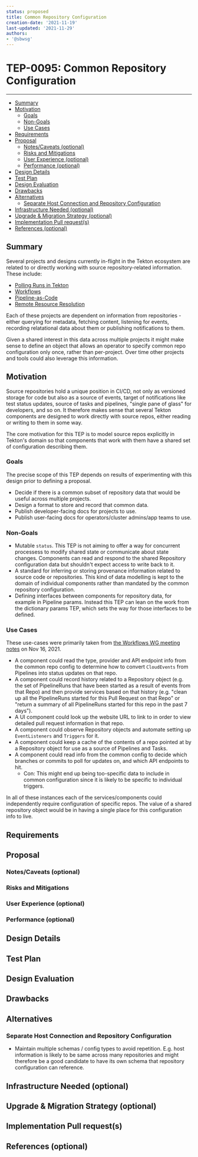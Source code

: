 ```yaml
---
status: proposed
title: Common Repository Configuration
creation-date: '2021-11-19'
last-updated: '2021-11-29'
authors:
- '@sbwsg'
---
```


# TEP-0095: Common Repository Configuration
---

<!-- toc -->
- [Summary](#summary)
- [Motivation](#motivation)
  - [Goals](#goals)
  - [Non-Goals](#non-goals)
  - [Use Cases](#use-cases)
- [Requirements](#requirements)
- [Proposal](#proposal)
  - [Notes/Caveats (optional)](#notescaveats-optional)
  - [Risks and Mitigations](#risks-and-mitigations)
  - [User Experience (optional)](#user-experience-optional)
  - [Performance (optional)](#performance-optional)
- [Design Details](#design-details)
- [Test Plan](#test-plan)
- [Design Evaluation](#design-evaluation)
- [Drawbacks](#drawbacks)
- [Alternatives](#alternatives)
  - [Separate Host Connection and Repository Configuration](#separate-host-connection-and-repository-configuration)
- [Infrastructure Needed (optional)](#infrastructure-needed-optional)
- [Upgrade &amp; Migration Strategy (optional)](#upgrade--migration-strategy-optional)
- [Implementation Pull request(s)](#implementation-pull-requests)
- [References (optional)](#references-optional)
<!-- /toc -->

## Summary

Several projects and designs currently in-flight in the Tekton ecosystem
are related to or directly working with source repository-related information.
These include:

- [Polling Runs in Tekton](0083-polling-runs-in-tekton.md)
- [Workflows](../working-groups.md#workflows)
- [Pipeline-as-Code](https://github.com/openshift-pipelines/pipelines-as-code)
- [Remote Resource Resolution](0060-remote-resource-resolution.md)

Each of these projects are dependent on information from
repositories - either querying for metadata, fetching content, listening for
events, recording relatational data about them or publishing notifications to
them.

Given a shared interest in this data across multiple projects it might
make sense to define an object that allows an operator to specify common
repo configuration only once, rather than per-project. Over time other projects
and tools could also leverage this information.

## Motivation

Source repositories hold a unique position in CI/CD, not only as
versioned storage for code but also as a source of events, target of
notifications like test status updates, source of tasks and pipelines,
"single pane of glass" for developers, and so on. It therefore makes
sense that several Tekton components are designed to work directly with
source repos, either reading or writing to them in some way.

The core motivation for this TEP is to model source repos explicitly in
Tekton's domain so that components that work with them have a shared
set of configuration describing them.

### Goals

The precise scope of this TEP depends on results of experimenting with
this design prior to defining a proposal.

- Decide if there is a common subset of repository data that would be
  useful across multiple projects.
- Design a format to store and record that common data.
- Publish developer-facing docs for projects to use.
- Publish user-facing docs for operators/cluster admins/app teams to use.

### Non-Goals

- Mutable `status`. This TEP is not aiming to offer a way for concurrent
  processess to modify shared state or communicate about state changes.
  Components can read and respond to the shared Repository configuration
  data but shouldn't expect access to write back to it.
- A standard for inferring or storing provenance information related to
  source code or repositories. This kind of data modelling is kept to
  the domain of individual components rather than mandated by the common
  repository configuration.
- Defining interfaces between components for repository data, for
  example in Pipeline params. Instead this TEP can lean on the work from
  the dictionary params TEP, which sets the way for those interfaces to
  be defined.

### Use Cases

These use-cases were primarily taken from [the Workflows WG meeting
notes](https://docs.google.com/document/d/1di4ikeVb8Mksgbq4CzW4m4xUQPZ2dQMLvK1VIJw7OQg/edit#heading=h.i22qgrdiutdu)
on Nov 16, 2021.

- A component could read the type, provider and API endpoint info from
  the common repo config to determine how to convert `CloudEvents` from
  Pipelines into status updates on that repo.
- A component could record history related to a Repository object (e.g.
  the set of PipelineRuns that have been started as a result of events from
  that Repo) and then provide services based on that history (e.g. "clean up
  all the PipelineRuns started for this Pull Request on that Repo" or
  "return a summary of all PipelineRuns started for this repo in the
  past 7 days").
- A UI component could look up the website URL to link to in order
  to view detailed pull request information in that repo.
- A component could observe Repository objects and automate setting up
  `EventListeners` and `Triggers` for it.
- A component could keep a cache of the contents of a repo pointed at by
  a Repository object for use as a source of Pipelines and Tasks.
- A component could read info from the common config to decide which branches
  or commits to poll for updates on, and which API endpoints to hit.
  - Con: This might end up being too-specific data to include in common
    configuration since it is likely to be specific to individual
    triggers.

In all of these instances each of the services/components could
independently require configuration of specific repos. The value of
a shared repository object would be in having a single place for this
configuration info to live.

## Requirements

<!--
Describe constraints on the solution that must be met. Examples might include
performance characteristics that must be met, specific edge cases that must
be handled, or user scenarios that will be affected and must be accomodated.
-->

## Proposal

<!--
This is where we get down to the specifics of what the proposal actually is.
This should have enough detail that reviewers can understand exactly what
you're proposing, but should not include things like API designs or
implementation.  The "Design Details" section below is for the real
nitty-gritty.
-->

### Notes/Caveats (optional)

<!--
What are the caveats to the proposal?
What are some important details that didn't come across above.
Go in to as much detail as necessary here.
This might be a good place to talk about core concepts and how they relate.
-->

### Risks and Mitigations

<!--
What are the risks of this proposal and how do we mitigate. Think broadly.
For example, consider both security and how this will impact the larger
kubernetes ecosystem.

How will security be reviewed and by whom?

How will UX be reviewed and by whom?

Consider including folks that also work outside the WGs or subproject.
-->

### User Experience (optional)

<!--
Consideration about the user experience. Depending on the area of change,
users may be task and pipeline editors, they may trigger task and pipeline
runs or they may be responsible for monitoring the execution of runs,
via CLI, dashboard or a monitoring system.

Consider including folks that also work on CLI and dashboard.
-->

### Performance (optional)

<!--
Consideration about performance.
What impact does this change have on the start-up time and execution time
of task and pipeline runs? What impact does it have on the resource footprint
of Tekton controllers as well as task and pipeline runs?

Consider which use cases are impacted by this change and what are their
performance requirements.
-->

## Design Details

<!--
This section should contain enough information that the specifics of your
change are understandable.  This may include API specs (though not always
required) or even code snippets.  If there's any ambiguity about HOW your
proposal will be implemented, this is the place to discuss them.

If it's helpful to include workflow diagrams or any other related images,
add them under "/teps/images/". It's upto the TEP author to choose the name
of the file, but general guidance is to include at least TEP number in the
file name, for example, "/teps/images/NNNN-workflow.jpg".
-->

## Test Plan

<!--
**Note:** *Not required until targeted at a release.*

Consider the following in developing a test plan for this enhancement:
- Will there be e2e and integration tests, in addition to unit tests?
- How will it be tested in isolation vs with other components?

No need to outline all of the test cases, just the general strategy.  Anything
that would count as tricky in the implementation and anything particularly
challenging to test should be called out.

All code is expected to have adequate tests (eventually with coverage
expectations).
-->

## Design Evaluation
<!--
How does this proposal affect the reusability, simplicity, flexibility 
and conformance of Tekton, as described in [design principles](https://github.com/tektoncd/community/blob/master/design-principles.md)
-->

## Drawbacks

<!--
Why should this TEP _not_ be implemented?
-->

## Alternatives

### Separate Host Connection and Repository Configuration

- Maintain multiple schemas / config types to avoid repetition. E.g.
  host information is likely to be same across many repositories and
  might therefore be a good candidate to have its own schema that
  repository configuration can reference.

## Infrastructure Needed (optional)

<!--
Use this section if you need things from the project/SIG.  Examples include a
new subproject, repos requested, github details.  Listing these here allows a
SIG to get the process for these resources started right away.
-->

## Upgrade & Migration Strategy (optional)

<!--
Use this section to detail wether this feature needs an upgrade or
migration strategy. This is especially useful when we modify a
behavior or add a feature that may replace and deprecate a current one.
-->

## Implementation Pull request(s)

<!--
Once the TEP is ready to be marked as implemented, list down all the Github
Pull-request(s) merged.
Note: This section is exclusively for merged pull requests, for this TEP.
It will be a quick reference for those looking for implementation of this TEP.
-->

## References (optional)

<!--
Use this section to add links to GitHub issues, other TEPs, design docs in Tekton
shared drive, examples, etc. This is useful to refer back to any other related links
to get more details.
-->
